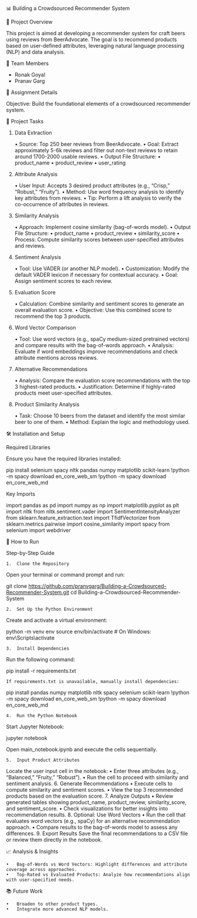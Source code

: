 📊 Building a Crowdsourced Recommender System

📝 Project Overview

This project is aimed at developing a recommender system for craft beers using reviews from BeerAdvocate. The goal is to recommend products based on user-defined attributes, leveraging natural language processing (NLP) and data analysis.

👥 Team Members
- Ronak Goyal
- Pranav Garg

📅 Assignment Details

Objective: Build the foundational elements of a crowdsourced recommender system.

🔧 Project Tasks

1. Data Extraction

	•	Source: Top 250 beer reviews from BeerAdvocate.
	•	Goal: Extract approximately 5-6k reviews and filter out non-text reviews to retain around 1700-2000 usable reviews.
	•	Output File Structure:
	•	product_name
	•	product_review
	•	user_rating

2. Attribute Analysis

	•	User Input: Accepts 3 desired product attributes (e.g., “Crisp,” “Robust,” “Fruity”).
	•	Method: Use word frequency analysis to identify key attributes from reviews.
	•	Tip: Perform a lift analysis to verify the co-occurrence of attributes in reviews.

3. Similarity Analysis

	•	Approach: Implement cosine similarity (bag-of-words model).
	•	Output File Structure:
	•	product_name
	•	product_review
	•	similarity_score
	•	Process: Compute similarity scores between user-specified attributes and reviews.

4. Sentiment Analysis

	•	Tool: Use VADER (or another NLP model).
	•	Customization: Modify the default VADER lexicon if necessary for contextual accuracy.
	•	Goal: Assign sentiment scores to each review.

5. Evaluation Score

	•	Calculation: Combine similarity and sentiment scores to generate an overall evaluation score.
	•	Objective: Use this combined score to recommend the top 3 products.

6. Word Vector Comparison

	•	Tool: Use word vectors (e.g., spaCy medium-sized pretrained vectors) and compare results with the bag-of-words approach.
	•	Analysis: Evaluate if word embeddings improve recommendations and check attribute mentions across reviews.

7. Alternative Recommendations

	•	Analysis: Compare the evaluation score recommendations with the top 3 highest-rated products.
	•	Justification: Determine if highly-rated products meet user-specified attributes.

8. Product Similarity Analysis

	•	Task: Choose 10 beers from the dataset and identify the most similar beer to one of them.
	•	Method: Explain the logic and methodology used.

🛠️ Installation and Setup

Required Libraries

Ensure you have the required libraries installed:

pip install selenium spacy nltk pandas numpy matplotlib scikit-learn
!python -m spacy download en_core_web_sm
!python -m spacy download en_core_web_md

Key Imports

import pandas as pd
import numpy as np
import matplotlib.pyplot as plt
import nltk
from nltk.sentiment.vader import SentimentIntensityAnalyzer
from sklearn.feature_extraction.text import TfidfVectorizer
from sklearn.metrics.pairwise import cosine_similarity
import spacy
from selenium import webdriver

🚀 How to Run

Step-by-Step Guide

	1.	Clone the Repository
Open your terminal or command prompt and run:

git clone https://github.com/pranvgarg/Building-a-Crowdsourced-Recommender-System.git
cd Building-a-Crowdsourced-Recommender-System


	2.	Set Up the Python Environment
Create and activate a virtual environment:

python -m venv env
source env/bin/activate  # On Windows: env\Scripts\activate


	3.	Install Dependencies
Run the following command:

pip install -r requirements.txt

	If requirements.txt is unavailable, manually install dependencies:

pip install pandas numpy matplotlib nltk spacy selenium scikit-learn
!python -m spacy download en_core_web_sm
!python -m spacy download en_core_web_md


	4.	Run the Python Notebook
Start Jupyter Notebook:

jupyter notebook

Open main_notebook.ipynb and execute the cells sequentially.

	5.	Input Product Attributes
Locate the user input cell in the notebook:
	•	Enter three attributes (e.g., “Balanced,” “Fruity,” “Robust”).
	•	Run the cell to proceed with similarity and sentiment analysis.
	6.	Generate Recommendations
	•	Execute cells to compute similarity and sentiment scores.
	•	View the top 3 recommended products based on the evaluation score.
	7.	Analyze Outputs
	•	Review generated tables showing product_name, product_review, similarity_score, and sentiment_score.
	•	Check visualizations for better insights into recommendation results.
	8.	Optional: Use Word Vectors
	•	Run the cell that evaluates word vectors (e.g., spaCy) for an alternative recommendation approach.
	•	Compare results to the bag-of-words model to assess any differences.
	9.	Export Results
Save the final recommendations to a CSV file or review them directly in the notebook.

📈 Analysis & Insights

	•	Bag-of-Words vs Word Vectors: Highlight differences and attribute coverage across approaches.
	•	Top-Rated vs Evaluated Products: Analyze how recommendations align with user-specified needs.


📚 Future Work

	•	Broaden to other product types.
	•	Integrate more advanced NLP models.
